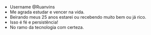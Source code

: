 - Username @Ruanvins
- Me agrada estudar e vencer na vida.
- Beirando meus 25 anos estarei ou recebendo muito bem ou já rico.
- Isso é fé e persistência!
- No ramo da tecnologia com certeza.
